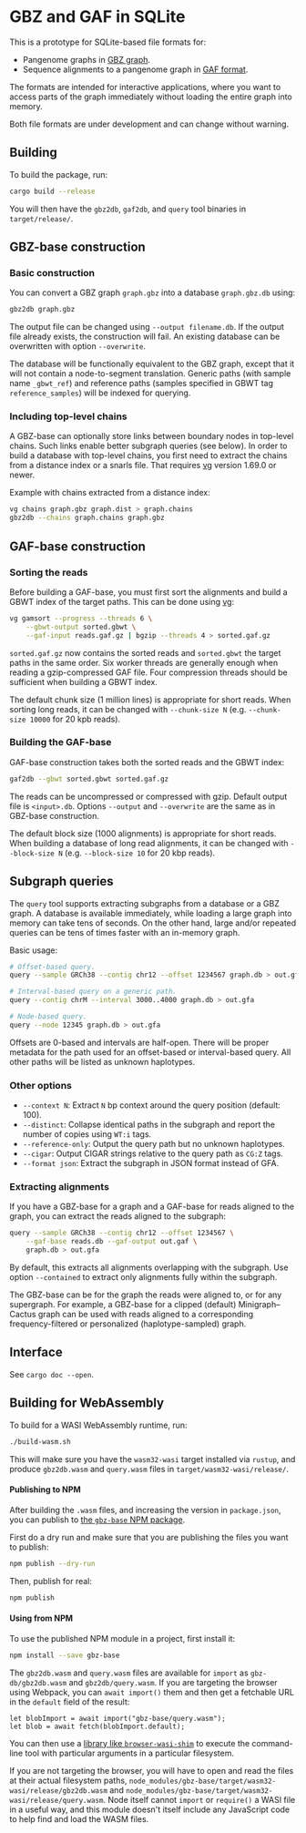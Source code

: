 # GBZ and GAF in SQLite

This is a prototype for SQLite-based file formats for:

* Pangenome graphs in [GBZ graph](https://github.com/jltsiren/gbwtgraph/blob/master/SERIALIZATION.md).
* Sequence alignments to a pangenome graph in [GAF format](https://github.com/lh3/gfatools/blob/master/doc/rGFA.md).

The formats are intended for interactive applications, where you want to access parts of the graph immediately without loading the entire graph into memory.

Both file formats are under development and can change without warning.

## Building


To build the package, run:

```sh
cargo build --release
```

You will then have the `gbz2db`, `gaf2db`, and `query` tool binaries in `target/release/`.

## GBZ-base construction

### Basic construction

You can convert a GBZ graph `graph.gbz` into a database `graph.gbz.db` using:

```sh
gbz2db graph.gbz
```

The output file can be changed using `--output filename.db`.
If the output file already exists, the construction will fail.
An existing database can be overwritten with option `--overwrite`.

The database will be functionally equivalent to the GBZ graph, except that it will not contain a node-to-segment translation.
Generic paths (with sample name `_gbwt_ref`) and reference paths (samples specified in GBWT tag `reference_samples`) will be indexed for querying.

### Including top-level chains

A GBZ-base can optionally store links between boundary nodes in top-level chains.
Such links enable better subgraph queries (see below).
In order to build a database with top-level chains, you first need to extract the chains from a distance index or a snarls file.
That requires [vg](https://github.com/vgteam/vg) version 1.69.0 or newer.

Example with chains extracted from a distance index:

```sh
vg chains graph.gbz graph.dist > graph.chains
gbz2db --chains graph.chains graph.gbz
```

## GAF-base construction

### Sorting the reads

Before building a GAF-base, you must first sort the alignments and build a GBWT index of the target paths.
This can be done using [vg](https://github.com/vgteam/vg):

```sh
vg gamsort --progress --threads 6 \
    --gbwt-output sorted.gbwt \
    --gaf-input reads.gaf.gz | bgzip --threads 4 > sorted.gaf.gz
```

`sorted.gaf.gz` now contains the sorted reads and `sorted.gbwt` the target paths in the same order.
Six worker threads are generally enough when reading a gzip-compressed GAF file.
Four compression threads should be sufficient when building a GBWT index.

The default chunk size (1 million lines) is appropriate for short reads.
When sorting long reads, it can be changed with `--chunk-size N` (e.g. `--chunk-size 10000` for 20 kpb reads).

### Building the GAF-base

GAF-base construction takes both the sorted reads and the GBWT index:

```sh
gaf2db --gbwt sorted.gbwt sorted.gaf.gz
```

The reads can be uncompressed or compressed with gzip.
Default output file is `<input>.db`.
Options `--output` and `--overwrite` are the same as in GBZ-base construction.

The default block size (1000 alignments) is appropriate for short reads.
When building a database of long read alignments, it can be changed with `--block-size N` (e.g. `--block-size 10` for 20 kbp reads).

## Subgraph queries

The `query` tool supports extracting subgraphs from a database or a GBZ graph.
A database is available immediately, while loading a large graph into memory can take tens of seconds.
On the other hand, large and/or repeated queries can be tens of times faster with an in-memory graph.

Basic usage:

```sh
# Offset-based query.
query --sample GRCh38 --contig chr12 --offset 1234567 graph.db > out.gfa

# Interval-based query on a generic path.
query --contig chrM --interval 3000..4000 graph.db > out.gfa

# Node-based query.
query --node 12345 graph.db > out.gfa
```

Offsets are 0-based and intervals are half-open.
There will be proper metadata for the path used for an offset-based or interval-based query.
All other paths will be listed as unknown haplotypes.

### Other options

* `--context N`: Extract `N` bp context around the query position (default: 100).
* `--distinct`: Collapse identical paths in the subgraph and report the number of copies using `WT:i` tags.
* `--reference-only`: Output the query path but no unknown haplotypes.
* `--cigar`: Output CIGAR strings relative to the query path as `CG:Z` tags.
* `--format json`: Extract the subgraph in JSON format instead of GFA.

### Extracting alignments

If you have a GBZ-base for a graph and a GAF-base for reads aligned to the graph, you can extract the reads aligned to the subgraph:

```sh
query --sample GRCh38 --contig chr12 --offset 1234567 \
    --gaf-base reads.db --gaf-output out.gaf \
    graph.db > out.gfa
```

By default, this extracts all alignments overlapping with the subgraph.
Use option `--contained` to extract only alignments fully within the subgraph.

The GBZ-base can be for the graph the reads were aligned to, or for any supergraph.
For example, a GBZ-base for a clipped (default) Minigraph–Cactus graph can be used with reads aligned to a corresponding frequency-filtered or personalized (haplotype-sampled) graph.

## Interface

See `cargo doc --open`.

## Building for WebAssembly

To build for a WASI WebAssembly runtime, run:

```sh
./build-wasm.sh
```

This will make sure you have the `wasm32-wasi` target installed via `rustup`, and produce `gbz2db.wasm` and `query.wasm` files in `target/wasm32-wasi/release/`.

#### Publishing to NPM

After building the `.wasm` files, and increasing the version in `package.json`, you can publish to [the `gbz-base` NPM package](https://www.npmjs.com/package/gbz-base).

First do a dry run and make sure that you are publishing the files you want to publish:

```sh
npm publish --dry-run
```

Then, publish for real:

```sh
npm publish
```

#### Using from NPM

To use the published NPM module in a project, first install it:

```sh
npm install --save gbz-base
```

The `gbz2db.wasm` and `query.wasm` files are available for `import` as `gbz-db/gbz2db.wasm` and `gbz2db/query.wasm`. If you are targeting the browser using Webpack, you can `await import()` them and then get a fetchable URL in the `default` field of the result:

```
let blobImport = await import("gbz-base/query.wasm");
let blob = await fetch(blobImport.default);
```

You can then use a [library like `browser-wasi-shim`](https://github.com/bjorn3/browser_wasi_shim#readme) to execute the command-line tool with particular arguments in a particular filesystem.

If you are not targeting the browser, you will have to open and read the files at their actual filesystem paths, `node_modules/gbz-base/target/wasm32-wasi/release/gbz2db.wasm` and `node_modules/gbz-base/target/wasm32-wasi/release/query.wasm`. Node itself cannot `import` or `require()` a WASI file in a useful way, and this module doesn't itself include any JavaScript code to help find and load the WASM files.
